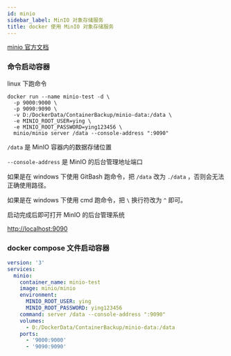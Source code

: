 ```yaml
---
id: minio
sidebar_label: MinIO 对象存储服务
title: docker 使用 MinIO 对象存储服务
---
```


[minio 官方文档](https://min.io/docs/minio/container/index.html)

### 命令启动容器

linux 下跑命令

```shell
docker run --name minio-test -d \
  -p 9000:9000 \
  -p 9090:9090 \
  -v D:/DockerData/ContainerBackup/minio-data:/data \
  -e MINIO_ROOT_USER=ying \
  -e MINIO_ROOT_PASSWORD=ying123456 \
  minio/minio server /data --console-address ":9090"
```

`/data` 是 MinIO 容器内的数据存储位置

`--console-address` 是 MinIO 的后台管理地址端口

如果是在 windows 下使用 GitBash 跑命令，把 `/data` 改为 `./data` ，否则会无法正确使用路径。

如果是在 windows 下使用 cmd 跑命令，把 `\` 换行符改为 `^` 即可。

启动完成后即可打开 MinIO 的后台管理系统

[http://localhost:9090](http://localhost:9090)

### docker compose 文件启动容器

```yml
version: '3'
services:
  minio:
    container_name: minio-test
    image: minio/minio
    environment:
      MINIO_ROOT_USER: ying
      MINIO_ROOT_PASSWORD: ying123456
    command: server /data --console-address ":9090"
    volumes:
      - D:/DockerData/ContainerBackup/minio-data:/data
    ports:
      - '9000:9000'
      - '9090:9090'
```
